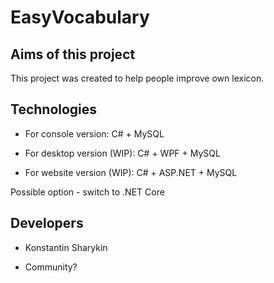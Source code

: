 # EasyVocabulary

## Aims of this project

This project was created to help people improve own lexicon.


## Technologies

- For console version: C# + MySQL

- For desktop version (WIP): C# + WPF + MySQL

- For website version (WIP): C# + ASP.NET  + MySQL

Possible option - switch to .NET Core

## Developers

- Konstantin Sharykin

- Community?

